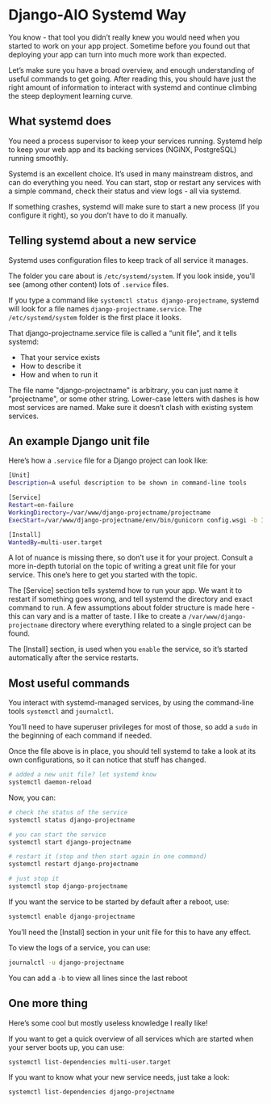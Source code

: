 # Django-AIO Systemd Way

You know - that tool you didn’t really knew you would need when you started to work on your app project. Sometime before you found out that deploying your app can turn into much more work than expected.

Let’s make sure you have a broad overview, and enough understanding of useful commands to get going. After reading this, you should have just the right amount of information to interact with systemd and continue climbing the steep deployment learning curve.

## What systemd does

You need a process supervisor to keep your services running. Systemd help to keep your web app and its backing services (NGiNX, PostgreSQL) running smoothly.

Systemd is an excellent choice. It’s used in many mainstream distros, and can do everything you need. You can start, stop or restart any services with a simple command, check their status and view logs - all via systemd.

If something crashes, systemd will make sure to start a new process (if you configure it right), so you don’t have to do it manually.

## Telling systemd about a new service

Systemd uses configuration files to keep track of all service it manages.

The folder you care about is `/etc/systemd/system`. If you look inside, you’ll see (among other content) lots of `.service` files.

If you type a command like `systemctl status django-projectname`, systemd will look for a file names `django-projectname.service`. The `/etc/systemd/system` folder is the first place it looks.

That django-projectname.service file is called a “unit file”, and it tells systemd:

* That your service exists
* How to describe it
* How and when to run it

The file name "django-projectname" is arbitrary, you can just name it "projectname", or some other string. Lower-case letters with dashes is how most services are named. Make sure it doesn’t clash with existing system services.

## An example Django unit file

Here’s how a `.service` file for a Django project can look like:
```sh
[Unit]
Description=A useful description to be shown in command-line tools

[Service]
Restart=on-failure
WorkingDirectory=/var/www/django-projectname/projectname
ExecStart=/var/www/django-projectname/env/bin/gunicorn config.wsgi -b 127.0.0.1:8000

[Install]
WantedBy=multi-user.target
```
A lot of nuance is missing there, so don’t use it for your project. Consult a more in-depth tutorial on the topic of writing a great unit file for your service. This one’s here to get you started with the topic.

The [Service] section tells systemd how to run your app. We want it to restart if something goes wrong, and tell systemd the directory and exact command to run. A few assumptions about folder structure is made here - this can vary and is a matter of taste. I like to create a `/var/www/django-projectname` directory where everything related to a single project can be found.

The [Install] section, is used when you `enable` the service, so it’s started automatically after the service restarts.

## Most useful commands

You interact with systemd-managed services, by using the command-line tools `systemctl` and `journalctl`.

You’ll need to have superuser privileges for most of those, so add a `sudo` in the beginning of each command if needed.

Once the file above is in place, you should tell systemd to take a look at its own configurations, so it can notice that stuff has changed.

```sh
# added a new unit file? let systemd know
systemctl daemon-reload
```
Now, you can:
```sh
# check the status of the service
systemctl status django-projectname

# you can start the service
systemctl start django-projectname

# restart it (stop and then start again in one command)
systemctl restart django-projectname

# just stop it
systemctl stop django-projectname
```
If you want the service to be started by default after a reboot, use:

```sh
systemctl enable django-projectname
```

You’ll need the [Install] section in your unit file for this to have any effect.

To view the logs of a service, you can use:

```sh
journalctl -u django-projectname
```

You can add a `-b` to view all lines since the last reboot

## One more thing

Here’s some cool but mostly useless knowledge I really like!

If you want to get a quick overview of all services which are started when your server boots up, you can use:

```sh
systemctl list-dependencies multi-user.target
```

If you want to know what your new service needs, just take a look:

```sh
systemctl list-dependencies django-projectname
```